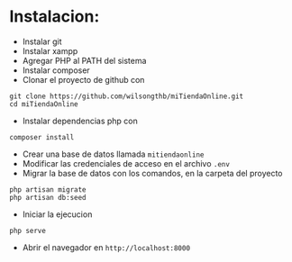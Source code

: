 # Instalacion:

- Instalar git
- Instalar xampp
- Agregar PHP al PATH del sistema
- Instalar composer
- Clonar el proyecto de github con 
```
git clone https://github.com/wilsongthb/miTiendaOnline.git
cd miTiendaOnline
```
- Instalar dependencias php con
 ```
 composer install
 ```
 - Crear una base de datos llamada ```mitiendaonline```
 - Modificar las credenciales de acceso en el archivo ```.env```
 - Migrar la base de datos con los comandos, en la carpeta del proyecto
 ```
php artisan migrate
php artisan db:seed
```
- Iniciar la ejecucion
```
php serve
```
- Abrir el navegador en ```http://localhost:8000```